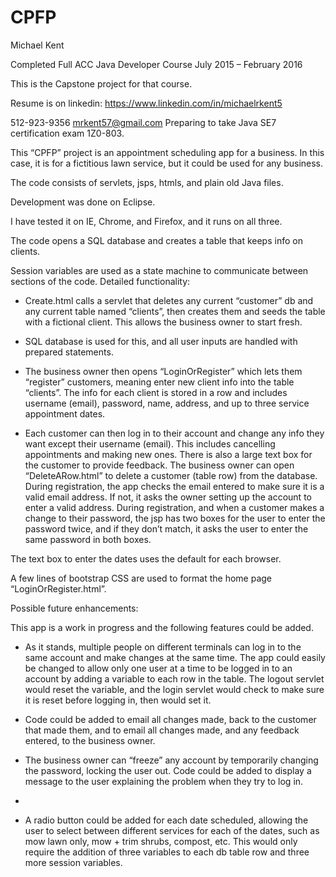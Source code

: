 # CPFP

Michael Kent

Completed Full ACC Java Developer Course  July 2015 – February 2016

This is the Capstone project for that course.

Resume is on linkedin:
https://www.linkedin.com/in/michaelrkent5

512-923-9356       mrkent57@gmail.com
Preparing to take Java SE7 certification exam 1Z0-803.

This “CPFP” project is an appointment scheduling app for a business.  In this case, it is for a fictitious lawn service, but it could be used for any business.

The code consists of servlets, jsps, htmls, and plain old Java files.

Development was done on Eclipse.

I have tested it on IE, Chrome, and Firefox, and it runs on all three.

The code opens a SQL database and  creates a table that keeps info on clients.

Session variables are used as a state machine to communicate between sections of the code.
Detailed functionality:

-  Create.html calls a servlet that deletes any current “customer” db and any current table named “clients”,   then creates them and seeds the table with a fictional client.   This allows the business owner to start fresh.
                                    
-  SQL database is used for this, and all user inputs are   handled with prepared statements.

- The business owner then opens “LoginOrRegister” which lets them “register” customers, meaning enter new client info into the table “clients”.  The info for each client is stored in a row and includes username (email), password, name, address, and up to three service appointment dates.

- Each customer can then log in to their account and change any info they want except their username (email).  This includes cancelling appointments and making new ones.  There is also a large text box for the customer to provide feedback.  The business owner can open “DeleteARow.html” to delete a customer (table row) from the database.
During registration, the app checks the email entered to make sure it is a valid email address.  If not, it asks the owner setting up the account to enter a valid address.
During registration, and when a customer makes a change to their password, the jsp has two boxes for the user to enter the password twice, and if they don’t match, it asks the user to enter the same password in both boxes.

The text box to enter the dates uses the default for each browser.

A few lines of bootstrap CSS are used to format the home page “LoginOrRegister.html”.


Possible future enhancements:

This app is a work in progress and the following features could be added.

-  As it stands, multiple people on different terminals can log in to the same account and make changes at the same time.   The app could easily be changed to allow only one user at a time  to be logged in to an account by adding a variable to each row in the table.   The logout servlet would reset the variable, and the login servlet would check to make sure it is reset before logging in, then would set it.
   
-  Code could be added to email all changes made, back to the customer that made them, and to email all changes made, and any feedback entered, to the business owner.

-   The business owner can “freeze” any account by temporarily changing the password, locking the user out.  Code could be added to display a message to the user explaining the problem when they try to log in.
-   
-  A radio button could be added for each date scheduled, allowing the user to  select between different services for each of the dates, such as mow lawn only, mow + trim shrubs, compost, etc.   This would only require the addition of three variables to each db table row and three more session variables.


